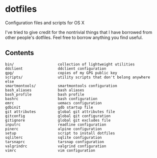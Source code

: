 # dotfiles
Configuration files and scripts for OS X

I've tried to give credit for the nontrivial things that I have borrowed
from other people's dotfiles. Feel free to borrow anything you find useful.

## Contents
    bin/                    collection of lightweight utilities
    ddclient                ddclient configuration
    gpg/                    copies of my GPG public key
    scripts/                utility scripts that don't belong anywhere else
    smartmontools/          smartmontools configuration
    bash_aliases            bash aliases
    bash_profile            bash profile
    bashrc                  bash configuration
    emrc                    uemacs configuration
    gdbinit                 gdb startup file
    git attributes          global git attributes file
    gitconfig               global git configuration
    gitignore               global git excludes file
    inputrc                 readline configuration
    pinerc                  alpine configuration
    setup                   script to install dotfiles
    sqliterc                sqlite configuration
    tarsnaprc               tarsnap configuration
    valgrindrc              valgrind configuration
    vimrc                   vim configuration
